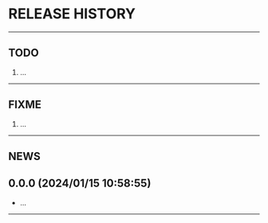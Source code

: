 # RELEASE HISTORY

********************************************************************************
## TODO
1. ...  

********************************************************************************
## FIXME
1. ...  

********************************************************************************
## NEWS

0.0.0 (2024/01/15 10:58:55)
------------------------------
- ...  



********************************************************************************
